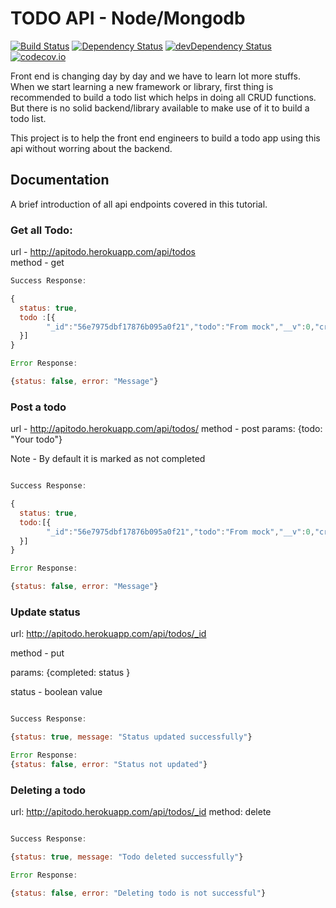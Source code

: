 # TODO API - Node/Mongodb 
[![Build Status](https://travis-ci.org/rajzshkr/todoapi.svg?branch=master)](https://travis-ci.org/rajzshkr/todoapi) [![Dependency Status](https://david-dm.org/rajzshkr/todoapi.svg)](https://david-dm.org/rajzshkr/todoapi) [![devDependency Status](https://david-dm.org/rajzshkr/todoapi/dev-status.svg)](https://david-dm.org/rajzshkr/todoapi#info=devDependencies)
[![codecov.io](https://codecov.io/github/rajzshkr/todoapi/coverage.svg?branch=master)](https://codecov.io/github/rajzshkr/todoapi?branch=master)

Front end is changing day by day and we have to learn lot more stuffs. When we start learning a new framework or library, first thing is recommended to build a todo list which helps in doing all CRUD functions. But there is no solid backend/library available to make use of it to build a todo list.

This project is to help the front end engineers to build a todo app using this api without worring about the backend.

## Documentation

A brief introduction of all api endpoints covered in this tutorial.

### Get all Todo:

url -  http://apitodo.herokuapp.com/api/todos   
method - get

```javascript
Success Response:

{
  status: true,
  todo :[{
  		"_id":"56e7975dbf17876b095a0f21","todo":"From mock","__v":0,"created_by":"2016-03-15T05:02:21.041Z","completed":false
  }]
}

Error Response:

{status: false, error: "Message"}
```

### Post a todo

url - http://apitodo.herokuapp.com/api/todos/
method - post
params: {todo: "Your todo"} 

Note - By default it is marked as not completed

```javascript

Success Response:

{
  status: true,
  todo:[{
  		"_id":"56e7975dbf17876b095a0f21","todo":"From mock","__v":0,"created_by":"2016-03-15T05:02:21.041Z","completed":false
  }]
}

Error Response:

{status: false, error: "Message"}


```

### Update status

url: http://apitodo.herokuapp.com/api/todos/_id

method - put

params: {completed: status }

status - boolean value

```javascript

Success Response:

{status: true, message: "Status updated successfully"}

Error Response:
{status: false, error: "Status not updated"}

```
### Deleting a todo
url: http://apitodo.herokuapp.com/api/todos/_id
method: delete

```javascript

Success Response:

{status: true, message: "Todo deleted successfully"}

Error Response:

{status: false, error: "Deleting todo is not successful"}
```


